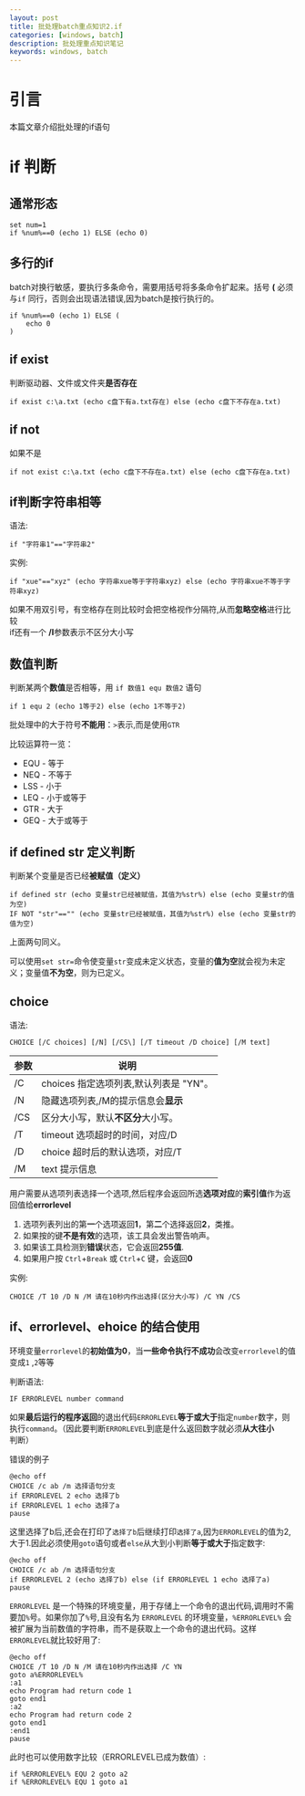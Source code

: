 ```yaml
---
layout: post
title: 批处理batch重点知识2.if
categories: [windows, batch]
description: 批处理重点知识笔记
keywords: windows, batch
---
```

# 引言  
本篇文章介绍批处理的if语句  


# if 判断
## 通常形态  
```batch
set num=1
if %num%==0 (echo 1) ELSE (echo 0)
```

## 多行的if
batch对换行敏感，要执行多条命令，需要用括号将多条命令扩起来。括号 **(** 必须与`if` 同行，否则会出现语法错误,因为batch是按行执行的。  
```batch
if %num%==0 (echo 1) ELSE (
    echo 0
)
```

## if exist 
判断驱动器、文件或文件夹**是否存在**
```batch
if exist c:\a.txt (echo c盘下有a.txt存在) else (echo c盘下不存在a.txt)
```
## if not
如果不是  
```batch
if not exist c:\a.txt (echo c盘下不存在a.txt) else (echo c盘下存在a.txt)
```

## if判断字符串相等
语法:
```batch
if "字符串1"=="字符串2"
```
实例:  
```batch
if "xue"=="xyz" (echo 字符串xue等于字符串xyz) else (echo 字符串xue不等于字符串xyz)
```
如果不用双引号，有空格存在则比较时会把空格视作分隔符,从而**忽略空格**进行比较  
if还有一个 **/I**参数表示不区分大小写  

## 数值判断
判断某两个**数值**是否相等，用 `if 数值1 equ 数值2` 语句
```batch
if 1 equ 2 (echo 1等于2) else (echo 1不等于2)
```

批处理中的大于符号**不能用**：`>`表示,而是使用`GTR`  

比较运算符一览：  

- EQU - 等于  
- NEQ - 不等于  
- LSS - 小于  
- LEQ - 小于或等于  
- GTR - 大于  
- GEQ - 大于或等于  

## if defined str 定义判断
判断某个变量是否已经**被赋值（定义）**  
```batch
if defined str (echo 变量str已经被赋值，其值为%str%) else (echo 变量str的值为空)
IF NOT "str"=="" (echo 变量str已经被赋值，其值为%str%) else (echo 变量str的值为空)
```
上面两句同义。

可以使用`set str=`命令使变量`str`变成未定义状态，变量的**值为空**就会视为未定义；变量值**不为空**，则为已定义。

## choice
语法:
```batch
CHOICE [/C choices] [/N] [/CS\] [/T timeout /D choice] [/M text]
```

 参数  | 说明                         
-----|----------------------------
 /C  | choices 指定选项列表,默认列表是 "YN"。 
 /N  | 隐藏选项列表,/M的提示信息会**显示**      
 /CS | 区分大小写，默认**不区分**大小写。        
 /T  | timeout 选项超时的时间，对应/D       
 /D  | choice 超时后的默认选项，对应/T       
 /M  | text 提示信息                  



用户需要从选项列表选择一个选项,然后程序会返回所选**选项对应**的**索引值**作为返回值给**errorlevel**  

1.  选项列表列出的第**一**个选项返回**1**，第**二**个选择返回**2**，类推。
2.  如果按的键**不是有效**的选项，该工具会发出警告响声。
3.  如果该工具检测到**错误**状态，它会返回**255值**.
4.  如果用户按 `Ctrl`+`Break` 或 `Ctrl`+`C` 键，会返回**0**

实例:
```batch
CHOICE /T 10 /D N /M 请在10秒内作出选择(区分大小写) /C YN /CS
```

##  if、errorlevel、ehoice 的结合使用

环境变量`errorlevel`的**初始值为0**，当**一些命令执行不成功**会改变`errorlevel`的值变成`1` ,`2`等等

判断语法:  

```batch
IF ERRORLEVEL number command
```
如果**最后运行的程序返回**的退出代码`ERRORLEVEL`**等于或大于**指定`number`数字，则执行`command`。（因此要判断`ERRORLEVEL`到底是什么返回数字就必须**从大往小**判断）

错误的例子  
```batch
@echo off
CHOICE /c ab /m 选择语句分支
if ERRORLEVEL 2 echo 选择了b
if ERRORLEVEL 1 echo 选择了a
pause
```
这里选择了b后,还会在打印了`选择了b`后继续打印`选择了a`,因为`ERRORLEVEL`的值为2,大于1.因此必须使用`goto`语句或者`else`从大到小判断**等于或大于**指定数字:  
```batch
@echo off
CHOICE /c ab /m 选择语句分支
if ERRORLEVEL 2 (echo 选择了b) else (if ERRORLEVEL 1 echo 选择了a)
pause
```
`ERRORLEVEL` 是一个特殊的环境变量，用于存储上一个命令的退出代码,调用时不需要加`%`号。如果你加了`%`号,且没有名为 `ERRORLEVEL` 的环境变量，`%ERRORLEVEL%` 会被扩展为当前数值的字符串，而不是获取上一个命令的退出代码。这样`ERRORLEVEL`就比较好用了:  
```batch
@echo off
CHOICE /T 10 /D N /M 请在10秒内作出选择 /C YN
goto a%ERRORLEVEL%
:a1
echo Program had return code 1
goto end1
:a2
echo Program had return code 2
goto end1
:end1
pause
```
此时也可以使用数字比较（ERRORLEVEL已成为数值）:  
```batch
if %ERRORLEVEL% EQU 2 goto a2
if %ERRORLEVEL% EQU 1 goto a1
```
